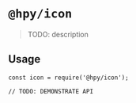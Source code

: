 # `@hpy/icon`

> TODO: description

## Usage

```
const icon = require('@hpy/icon');

// TODO: DEMONSTRATE API
```
